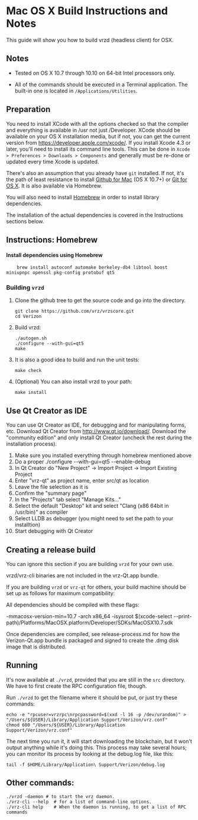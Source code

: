 # Mac OS X Build Instructions and Notes

This guide will show you how to build vrzd (headless client) for OSX.

## Notes

- Tested on OS X 10.7 through 10.10 on 64-bit Intel processors only.

- All of the commands should be executed in a Terminal application. The
  built-in one is located in `/Applications/Utilities`.

## Preparation

You need to install XCode with all the options checked so that the compiler
and everything is available in /usr not just /Developer. XCode should be
available on your OS X installation media, but if not, you can get the
current version from https://developer.apple.com/xcode/. If you install
Xcode 4.3 or later, you'll need to install its command line tools. This can
be done in `Xcode > Preferences > Downloads > Components` and generally must
be re-done or updated every time Xcode is updated.

There's also an assumption that you already have `git` installed. If
not, it's the path of least resistance to install [Github for Mac](https://mac.github.com/)
(OS X 10.7+) or
[Git for OS X](https://code.google.com/p/git-osx-installer/). It is also
available via Homebrew.

You will also need to install [Homebrew](http://brew.sh) in order to install library
dependencies.

The installation of the actual dependencies is covered in the Instructions
sections below.

## Instructions: Homebrew

#### Install dependencies using Homebrew

        brew install autoconf automake berkeley-db4 libtool boost miniupnpc openssl pkg-config protobuf qt5

### Building `vrzd`

1.  Clone the github tree to get the source code and go into the directory.

        git clone https://github.com/vrz/vrzscore.git
        cd Verizon

2.  Build vrzd:

        ./autogen.sh
        ./configure --with-gui=qt5
        make

3.  It is also a good idea to build and run the unit tests:

        make check

4.  (Optional) You can also install vrzd to your path:

        make install

## Use Qt Creator as IDE

You can use Qt Creator as IDE, for debugging and for manipulating forms, etc.
Download Qt Creator from http://www.qt.io/download/. Download the "community edition" and only install Qt Creator (uncheck the rest during the installation process).

1. Make sure you installed everything through homebrew mentioned above
2. Do a proper ./configure --with-gui=qt5 --enable-debug
3. In Qt Creator do "New Project" -> Import Project -> Import Existing Project
4. Enter "vrz-qt" as project name, enter src/qt as location
5. Leave the file selection as it is
6. Confirm the "summary page"
7. In the "Projects" tab select "Manage Kits..."
8. Select the default "Desktop" kit and select "Clang (x86 64bit in /usr/bin)" as compiler
9. Select LLDB as debugger (you might need to set the path to your installtion)
10. Start debugging with Qt Creator

## Creating a release build

You can ignore this section if you are building `vrzd` for your own use.

vrzd/vrz-cli binaries are not included in the vrz-Qt.app bundle.

If you are building `vrzd` or `vrz-qt` for others, your build machine should be set up
as follows for maximum compatibility:

All dependencies should be compiled with these flags:

-mmacosx-version-min=10.7
-arch x86_64
-isysroot \$(xcode-select --print-path)/Platforms/MacOSX.platform/Developer/SDKs/MacOSX10.7.sdk

Once dependencies are compiled, see release-process.md for how the Verizon-Qt.app
bundle is packaged and signed to create the .dmg disk image that is distributed.

## Running

It's now available at `./vrzd`, provided that you are still in the `src`
directory. We have to first create the RPC configuration file, though.

Run `./vrzd` to get the filename where it should be put, or just try these
commands:

    echo -e "rpcuser=vrzrpc\nrpcpassword=$(xxd -l 16 -p /dev/urandom)" > "/Users/${USER}/Library/Application Support/Verizon/vrz.conf"
    chmod 600 "/Users/${USER}/Library/Application Support/Verizon/vrz.conf"

The next time you run it, it will start downloading the blockchain, but it won't
output anything while it's doing this. This process may take several hours;
you can monitor its process by looking at the debug.log file, like this:

    tail -f $HOME/Library/Application\ Support/Verizon/debug.log

## Other commands:

    ./vrzd -daemon # to start the vrz daemon.
    ./vrz-cli --help  # for a list of command-line options.
    ./vrz-cli help    # When the daemon is running, to get a list of RPC commands

